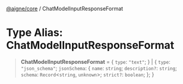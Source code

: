 [@aigne/core](../wiki/Home) / ChatModelInputResponseFormat

# Type Alias: ChatModelInputResponseFormat

> **ChatModelInputResponseFormat** = \{ `type`: `"text"`; \} \| \{ `type`: `"json_schema"`; `jsonSchema`: \{ `name`: `string`; `description?`: `string`; `schema`: `Record`\<`string`, `unknown`\>; `strict?`: `boolean`; \}; \}
